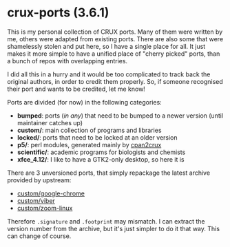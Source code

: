 # crux-ports (3.6.1)

This is my personal collection of CRUX ports. Many of them were written
by me, others were adapted from existing ports. There are also some that
were shamelessly stolen and put here, so I have a single place for all.
It just makes it more simple to have a unified place of "cherry picked"
ports, than a bunch of repos with overlapping entries.

I did all this in a hurry and it would be too complicated to track back
the original authors, in order to credit them properly. So, if someone
recognised their port and wants to be credited, let me know!

Ports are divided (for now) in the following categories:
* **bumped**: ports (*in any*) that need to be bumped to a newer version (until maintainer catches up)
* **custom/**: main collection of programs and libraries
* **locked/**: ports that need to be locked at an older version
* **p5/**: perl modules, generated mainly by [cpan2crux](https://crux.nu/portdb/index.php?q=cpan2crux&a=search)
* **scientific/**: academic programs for biologists and chemists
* **xfce_4.12/**: I like to have a GTK2-only desktop, so here it is

There are 3 unversioned ports, that simply repackage the latest archive
provided by upstream:

* [custom/google-chrome](custom/google-chrome)
* [custom/viber](custom/viber)
* [custom/zoom-linux](custom/zoom-linux)

Therefore `.signature` and `.footprint` may mismatch. I can extract the
version number from the archive, but it's just simpler to do it that
way. This can change of course.
